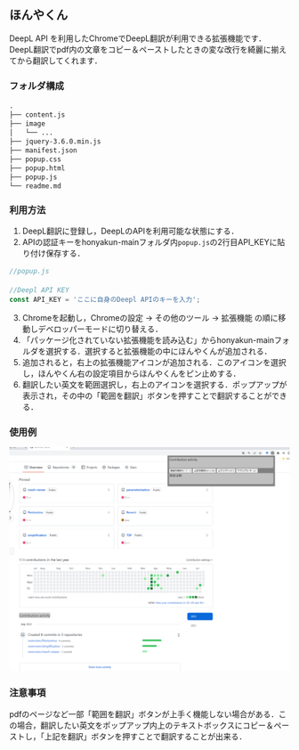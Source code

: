 ## ほんやくん
DeepL API を利用したChromeでDeepL翻訳が利用できる拡張機能です．DeepL翻訳でpdf内の文章をコピー＆ペーストしたときの変な改行を綺麗に揃えてから翻訳してくれます．
### フォルダ構成
```
.
├── content.js
├── image
│   └── ...
├── jquery-3.6.0.min.js
├── manifest.json
├── popup.css
├── popup.html
├── popup.js
└── readme.md
```
### 利用方法
1. DeepL翻訳に登録し，DeepLのAPIを利用可能な状態にする．
2. APIの認証キーをhonyakun-mainフォルダ内`popup.js`の2行目API_KEYに貼り付け保存する．
```js
//popup.js

//Deepl API KEY
const API_KEY = 'ここに自身のDeepl APIのキーを入力';
```
3. Chromeを起動し，Chromeの設定 $\rightarrow$ その他のツール $\rightarrow$ 拡張機能 の順に移動しデベロッパーモードに切り替える．
4. 「パッケージ化されていない拡張機能を読み込む」からhonyakun-mainフォルダを選択する．選択すると拡張機能の中にほんやくんが追加される．
5. 追加されると，右上の拡張機能アイコンが追加される．このアイコンを選択し，ほんやくん右の設定項目からほんやくんをピン止めする．
6. 翻訳したい英文を範囲選択し，右上のアイコンを選択する．ポップアップが表示され，その中の「範囲を翻訳」ボタンを押すことで翻訳することができる．
### 使用例
![honyakun](image/honyakun.PNG)
### 注意事項
pdfのページなど一部「範囲を翻訳」ボタンが上手く機能しない場合がある．この場合，翻訳したい英文をポップアップ内上のテキストボックスにコピー＆ペーストし，「上記を翻訳」ボタンを押すことで翻訳することが出来る．
